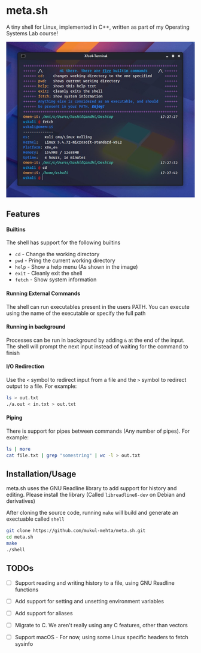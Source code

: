 # meta.sh

A tiny shell for Linux, implemented in C++, written as part of my Operating Systems Lab course!



![Running the shell](assets/shell.jpeg)



## Features

#### Builtins

The shell has support for the following builtins

- ```cd``` - Change the working directory
- ```pwd``` - Pring the current working directory
- ```help``` - Show a help menu (As shown in the image)
- ```exit``` - Cleanly exit the shell
- ```fetch``` - Show system information



#### Running External Commands

The shell can run executables present in the users PATH. You can execute using the name of the executable or specify the full path



#### Running in background

Processes can be run in background by adding ```&``` at the end of the input. The shell will prompt the next input instead of waiting for the command to finish



#### I/O Redirection

Use the ```<``` symbol to redirect input from a file and the ```>``` symbol to redirect output to a file. For example:

```bash
ls > out.txt
./a.out < in.txt > out.txt
```



#### Piping

There is support for pipes between commands (Any number of pipes). For example:

```bash
ls | more
cat file.txt | grep "somestring" | wc -l > out.txt
```



## Installation/Usage

meta.sh uses the GNU Readline library to add support for history and editing. Please install the library (Called ```libreadline6-dev``` on Debian and derivatives)

After cloning the source code, running ```make``` will build and generate an exectuable called ```shell```

```bash
git clone https://github.com/mukul-mehta/meta.sh.git
cd meta.sh
make
./shell
```



## TODOs

- [ ] Support reading and writing history to a file, using GNU Readline functions

- [ ] Add support for setting and unsetting environment variables

- [ ] Add support for aliases

- [ ] Migrate to C. We aren't really using any C features, other than vectors

- [ ] Support macOS - For now, using some Linux specific headers to fetch sysinfo

